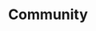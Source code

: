---
layout: community
title: Community
description: Join the open source Haystack community.
header: dark
footer: dark
aliases: [/community/join]

# Hero
hero:
  headline: Join the Haystack Community
  text: Haystack is fully open source. Our community is made up of NLP researchers, enthusiasts, engineers and people who are interested in semantic search. Join us!

  # Discord / newsletter
  community:
    discord:
      title: Join our community
      icon: /images/icons/discord.svg
      buttons:
        - buttonText: Join Discord
          url: https://discord.com/invite/VBpFzsgRVF
    newsletter:
      title: Sign up to future newsletters
      icon: /images/icons/email.svg
      inputPlaceholder: Email address..
      buttonText: Submit
  
  # Social links
  socials:

    - title: Hugging Face
      url: https://huggingface.co/deepset
      icon: /images/icons/hugging-face.png

    - title: Twitter
      url: https://twitter.com/deepset_ai
      icon: /images/icons/twitter.svg

    - title: LinkedIn
      url: https://www.linkedin.com/company/deepset-ai
      icon: /images/icons/linkedin.svg

    - title: Youtube
      url: https://www.youtube.com/channel/UC5dfn9m310oyt-cbeegfvZw
      icon: /images/icons/youtube.svg

  # Most active / new contributors
  communityText: Most Active Community Members
  contributorsText: New Contributors on GitHub

  # Github section enabled/disabled
  github:
    title: Start exploring Haystack!
    buttons:
      - buttonText: Check on Github
        url: https://github.com/deepset-ai/haystack
    icon: /images/icons/github.svg
    contributors:
      title: Most active contributors

# Upcoming events
eventsSection:
  anchor: events
  title: Upcoming Events
  events:
    - title: Enabling NLP for Enterprise Applications
      description: In this webinar, Milos Rusic will share key concepts of building NLP-driven products, highlight the necessary areas of focus, and explain how to lower the barrier to modern enterprise NLP. 
      date: 9th Nov 2022
      time: "17:00 CET"
      location: Online 
      image: /images/webinar.png
      url: https://landing.deepset.ai/enabling-nlp-for-enterprise-2211?utm_campaign=2211_Webinar_Enabling%20NLP%20for%20Enterprise%20Applications&utm_source=referral&utm_medium=hsh
      buttonText: Register
#     - title: Test Event 2
#       description: Lorem ipsum dolor sit amet consectetur, adipisicing elit. Minima quidem accusamus facilis, nobis officiis accusantium!
#       date: 6th Dec 2022
#       time: "13:00 GMT"
#       location: Online
#       image: /images/card-placeholder-2.jpg
#       url: /
#       buttonText: Join Event

# Open NLP Meetup section
meetupSection:
  anchor: meetup
  title: The Open NLP Meetup
  text: The Open NLP Group is more than just high-quality talks from industry and research perspectives. It’s also the place to meet other NLP enthusiasts and to discuss and share ideas on how to integrate NLP techniques into your applications. We get together every three months and we welcome people from all kinds of backgrounds to join.
  buttonText: Join Meetup
  url: /
  videos:
    - rO88zjicRWI
    - r3oeEWUYZ5A
    - 7Qix5oFbwDM

---